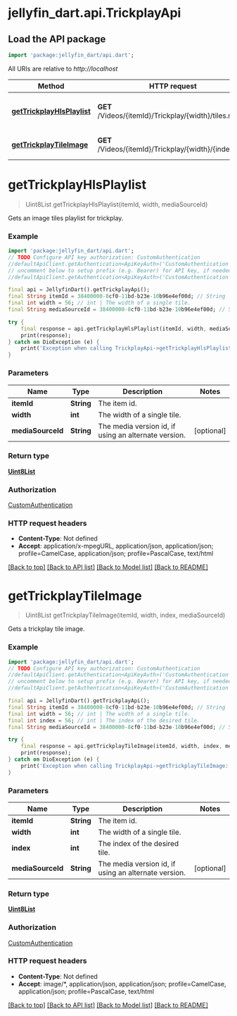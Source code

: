 # jellyfin_dart.api.TrickplayApi

## Load the API package
```dart
import 'package:jellyfin_dart/api.dart';
```

All URIs are relative to *http://localhost*

Method | HTTP request | Description
------------- | ------------- | -------------
[**getTrickplayHlsPlaylist**](TrickplayApi.md#gettrickplayhlsplaylist) | **GET** /Videos/{itemId}/Trickplay/{width}/tiles.m3u8 | Gets an image tiles playlist for trickplay.
[**getTrickplayTileImage**](TrickplayApi.md#gettrickplaytileimage) | **GET** /Videos/{itemId}/Trickplay/{width}/{index}.jpg | Gets a trickplay tile image.


# **getTrickplayHlsPlaylist**
> Uint8List getTrickplayHlsPlaylist(itemId, width, mediaSourceId)

Gets an image tiles playlist for trickplay.

### Example
```dart
import 'package:jellyfin_dart/api.dart';
// TODO Configure API key authorization: CustomAuthentication
//defaultApiClient.getAuthentication<ApiKeyAuth>('CustomAuthentication').apiKey = 'YOUR_API_KEY';
// uncomment below to setup prefix (e.g. Bearer) for API key, if needed
//defaultApiClient.getAuthentication<ApiKeyAuth>('CustomAuthentication').apiKeyPrefix = 'Bearer';

final api = JellyfinDart().getTrickplayApi();
final String itemId = 38400000-8cf0-11bd-b23e-10b96e4ef00d; // String | The item id.
final int width = 56; // int | The width of a single tile.
final String mediaSourceId = 38400000-8cf0-11bd-b23e-10b96e4ef00d; // String | The media version id, if using an alternate version.

try {
    final response = api.getTrickplayHlsPlaylist(itemId, width, mediaSourceId);
    print(response);
} catch on DioException (e) {
    print('Exception when calling TrickplayApi->getTrickplayHlsPlaylist: $e\n');
}
```

### Parameters

Name | Type | Description  | Notes
------------- | ------------- | ------------- | -------------
 **itemId** | **String**| The item id. | 
 **width** | **int**| The width of a single tile. | 
 **mediaSourceId** | **String**| The media version id, if using an alternate version. | [optional] 

### Return type

[**Uint8List**](Uint8List.md)

### Authorization

[CustomAuthentication](../README.md#CustomAuthentication)

### HTTP request headers

 - **Content-Type**: Not defined
 - **Accept**: application/x-mpegURL, application/json, application/json; profile=CamelCase, application/json; profile=PascalCase, text/html

[[Back to top]](#) [[Back to API list]](../README.md#documentation-for-api-endpoints) [[Back to Model list]](../README.md#documentation-for-models) [[Back to README]](../README.md)

# **getTrickplayTileImage**
> Uint8List getTrickplayTileImage(itemId, width, index, mediaSourceId)

Gets a trickplay tile image.

### Example
```dart
import 'package:jellyfin_dart/api.dart';
// TODO Configure API key authorization: CustomAuthentication
//defaultApiClient.getAuthentication<ApiKeyAuth>('CustomAuthentication').apiKey = 'YOUR_API_KEY';
// uncomment below to setup prefix (e.g. Bearer) for API key, if needed
//defaultApiClient.getAuthentication<ApiKeyAuth>('CustomAuthentication').apiKeyPrefix = 'Bearer';

final api = JellyfinDart().getTrickplayApi();
final String itemId = 38400000-8cf0-11bd-b23e-10b96e4ef00d; // String | The item id.
final int width = 56; // int | The width of a single tile.
final int index = 56; // int | The index of the desired tile.
final String mediaSourceId = 38400000-8cf0-11bd-b23e-10b96e4ef00d; // String | The media version id, if using an alternate version.

try {
    final response = api.getTrickplayTileImage(itemId, width, index, mediaSourceId);
    print(response);
} catch on DioException (e) {
    print('Exception when calling TrickplayApi->getTrickplayTileImage: $e\n');
}
```

### Parameters

Name | Type | Description  | Notes
------------- | ------------- | ------------- | -------------
 **itemId** | **String**| The item id. | 
 **width** | **int**| The width of a single tile. | 
 **index** | **int**| The index of the desired tile. | 
 **mediaSourceId** | **String**| The media version id, if using an alternate version. | [optional] 

### Return type

[**Uint8List**](Uint8List.md)

### Authorization

[CustomAuthentication](../README.md#CustomAuthentication)

### HTTP request headers

 - **Content-Type**: Not defined
 - **Accept**: image/*, application/json, application/json; profile=CamelCase, application/json; profile=PascalCase, text/html

[[Back to top]](#) [[Back to API list]](../README.md#documentation-for-api-endpoints) [[Back to Model list]](../README.md#documentation-for-models) [[Back to README]](../README.md)


